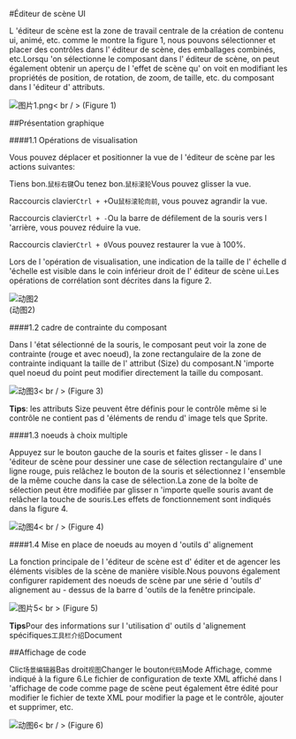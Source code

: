 #Éditeur de scène UI

L 'éditeur de scène est la zone de travail centrale de la création de contenu ui, animé, etc. comme le montre la figure 1, nous pouvons sélectionner et placer des contrôles dans l' éditeur de scène, des emballages combinés, etc.Lorsqu 'on sélectionne le composant dans l' éditeur de scène, on peut également obtenir un aperçu de l 'effet de scène qu' on voit en modifiant les propriétés de position, de rotation, de zoom, de taille, etc. du composant dans l 'éditeur d' attributs.

​![图片1.png](img/1.png)< br / >
(Figure 1)



##Présentation graphique

####1.1 Opérations de visualisation

Vous pouvez déplacer et positionner la vue de l 'éditeur de scène par les actions suivantes:

Tiens bon.`鼠标右键`Ou tenez bon.`鼠标滚轮`Vous pouvez glisser la vue.

Raccourcis clavier`Ctrl + +`Ou`鼠标滚轮向前`, vous pouvez agrandir la vue.

Raccourcis clavier`Ctrl + -`Ou la barre de défilement de la souris vers l 'arrière, vous pouvez réduire la vue.

Raccourcis clavier`Ctrl + 0`Vous pouvez restaurer la vue à 100%.

Lors de l 'opération de visualisation, une indication de la taille de l' échelle d 'échelle est visible dans le coin inférieur droit de l' éditeur de scène ui.Les opérations de corrélation sont décrites dans la figure 2.

![动图2](img/2.gif)  <br /> (动图2)







####1.2 cadre de contrainte du composant

Dans l 'état sélectionné de la souris, le composant peut voir la zone de contrainte (rouge et avec noeud), la zone rectangulaire de la zone de contrainte indiquant la taille de l' attribut (Size) du composant.N 'importe quel noeud du point peut modifier directement la taille du composant.

​![动图3](img/3.gif)< br / > (Figure 3)

**Tips**: les attributs Size peuvent être définis pour le contrôle même si le contrôle ne contient pas d 'éléments de rendu d' image tels que Sprite.



####1.3 noeuds à choix multiple

Appuyez sur le bouton gauche de la souris et faites glisser - le dans l 'éditeur de scène pour dessiner une case de sélection rectangulaire d' une ligne rouge, puis relâchez le bouton de la souris et sélectionnez l 'ensemble de la même couche dans la case de sélection.La zone de la boîte de sélection peut être modifiée par glisser n 'importe quelle souris avant de relâcher la touche de souris.Les effets de fonctionnement sont indiqués dans la figure 4.

![动图4](img/4.gif)< br / > (Figure 4)



####1.4 Mise en place de noeuds au moyen d 'outils d' alignement

La fonction principale de l 'éditeur de scène est d' éditer et de agencer les éléments visibles de la scène de manière visible.Nous pouvons également configurer rapidement des noeuds de scène par une série d 'outils d' alignement au - dessus de la barre d 'outils de la fenêtre principale.

​![图片5](img/5.png)< br > (Figure 5)

**Tips**Pour des informations sur l 'utilisation d' outils d 'alignement spécifiques`工具栏介绍`Document



##Affichage de code

Clic`场景编辑器`Bas droit`视图`Changer le bouton`代码`Mode Affichage, comme indiqué à la figure 6.Le fichier de configuration de texte XML affiché dans l 'affichage de code comme page de scène peut également être édité pour modifier le fichier de texte XML pour modifier la page et le contrôle, ajouter et supprimer, etc.

![动图6](img/6.gif)< br / > (Figure 6)

